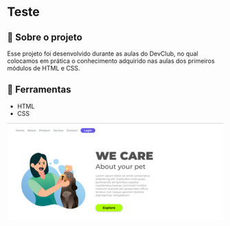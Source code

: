 <h1>
Teste
</h1>

<h2>
📕 Sobre o projeto 
</h2>

<p>
Esse projeto foi desenvolvido durante as aulas do DevClub, no qual colocamos em prática o conhecimento adquirido nas aulas dos primeiros módulos de HTML e CSS.
</p>

<h2>
🔨 Ferramentas
</h2> 

<ul>
<li>HTML</li>
<li>CSS</li>
</ul>

<img src="./img/imagem-we-care.png"/>
